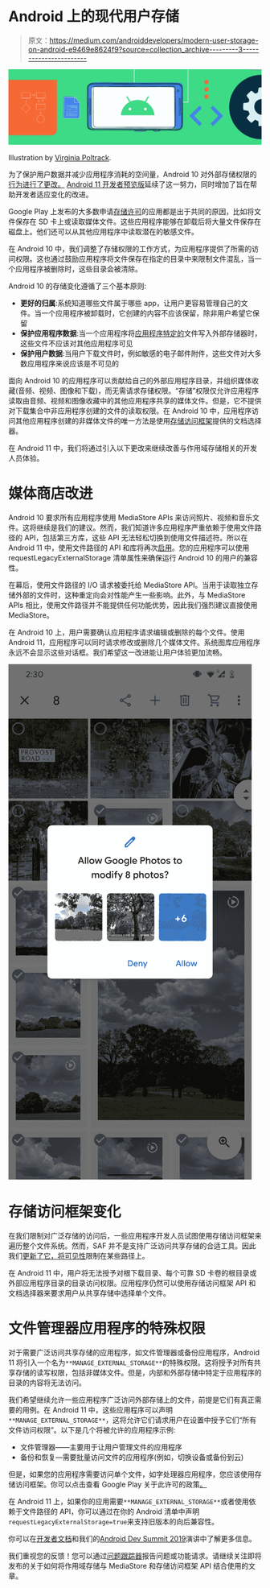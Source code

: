# Android 上的现代用户存储

> 原文：<https://medium.com/androiddevelopers/modern-user-storage-on-android-e9469e8624f9?source=collection_archive---------3----------------------->

![](img/6e9e7c1e309967e2ac3089702e16219f.png)

Illustration by [Virginia Poltrack](/@VPoltrack).

为了保护用户数据并减少应用程序消耗的空间量，Android 10 对外部存储权限的[行为进行了更改。](https://developer.android.com/training/data-storage#scoped-storage) [Android 11 开发者预览版](https://android-developers.googleblog.com/2020/02/Android-11-developer-preview.html)延续了这一努力，同时增加了旨在帮助开发者适应变化的改进。

Google Play 上发布的大多数申请[存储许可](https://developer.android.com/reference/android/Manifest.permission#READ_EXTERNAL_STORAGE)的应用都是出于共同的原因，比如将文件保存在 SD 卡上或读取媒体文件。这些应用程序能够在卸载后将大量文件保存在磁盘上。他们还可以从其他应用程序中读取潜在的敏感文件。

在 Android 10 中，我们调整了存储权限的工作方式，为应用程序提供了所需的访问权限。这也通过鼓励应用程序将文件保存在指定的目录中来限制文件混乱，当一个应用程序被删除时，这些目录会被清除。

Android 10 的存储变化遵循了三个基本原则:

*   **更好的归属**:系统知道哪些文件属于哪些 app，让用户更容易管理自己的文件。当一个应用程序被卸载时，它创建的内容不应该保留，除非用户希望它保留
*   **保护应用程序数据**:当一个应用程序将[应用程序特定的](https://developer.android.com/training/data-storage/app-specific)文件写入外部存储器时，这些文件不应该对其他应用程序可见
*   **保护用户数据**:当用户下载文件时，例如敏感的电子邮件附件，这些文件对大多数应用程序来说应该是不可见的

面向 Android 10 的应用程序可以贡献给自己的外部应用程序目录，并组织媒体收藏(音频、视频、图像和下载)，而无需请求存储权限。“存储”权限仅允许应用程序读取由音频、视频和图像收藏中的其他应用程序共享的媒体文件。但是，它不提供对下载集合中非应用程序创建的文件的读取权限。在 Android 10 中，应用程序访问其他应用程序创建的非媒体文件的唯一方法是使用[存储访问框架](https://developer.android.com/guide/topics/providers/document-provider)提供的文档选择器。

在 Android 11 中，我们将通过引入以下更改来继续改善与作用域存储相关的开发人员体验。

# 媒体商店改进

Android 10 要求所有应用程序使用 MediaStore APIs 来访问照片、视频和音乐文件。这将继续是我们的建议。然而，我们知道许多应用程序严重依赖于使用文件路径的 API，包括第三方库，这些 API 无法轻松切换到使用文件描述符。所以在 Android 11 中，使用文件路径的 API 和库将再次[启用](https://developer.android.com/preview/privacy/storage#media-files-raw-paths)。您的应用程序可以使用 requestLegacyExternalStorage 清单属性来确保运行 Android 10 的用户的兼容性。

在幕后，使用文件路径的 I/O 请求被委托给 MediaStore API。当用于读取独立存储外部的文件时，这种重定向会对性能产生一些影响。此外，与 MediaStore APIs 相比，使用文件路径并不能提供任何功能优势，因此我们强烈建议直接使用 MediaStore。

在 Android 10 上，用户需要确认应用程序请求编辑或删除的每个文件。使用 Android 11，应用程序可以同时请求修改或删除几个媒体文件。系统图库应用程序永远不会显示这些对话框。我们希望这一改进能让用户体验更加流畅。

![](img/4d0ad947f53b38247847e52ae61da25b.png)

# 存储访问框架变化

在我们限制对广泛存储的访问后，一些应用程序开发人员试图使用存储访问框架来遍历整个文件系统。然而，SAF 并不是支持广泛访问共享存储的合适工具。因此我们[更新了它，将可见性](https://developer.android.com/preview/privacy/storage#file-directory-restrictions)限制在某些路径上。

在 Android 11 中，用户将无法授予对根下载目录、每个可靠 SD 卡卷的根目录或外部应用程序目录的目录访问权限。应用程序仍然可以使用存储访问框架 API 和文档选择器来要求用户从共享存储中选择单个文件。

# 文件管理器应用程序的特殊权限

对于需要广泛访问共享存储的应用程序，如文件管理器或备份应用程序，Android 11 将引入一个名为`**MANAGE_EXTERNAL_STORAGE**`的特殊权限。这将授予对所有共享存储的读写权限，包括非媒体文件。但是，内部和外部存储中特定于应用程序的目录的内容将无法访问。

我们希望继续允许一些应用程序广泛访问外部存储上的文件，前提是它们有真正需要的用例。在 Android 11 中，这些应用程序可以声明`**MANAGE_EXTERNAL_STORAGE**`，这将允许它们请求用户在设置中授予它们“所有文件访问权限”。以下是几个将被允许的应用程序示例:

*   文件管理器——主要用于让用户管理文件的应用程序
*   备份和恢复—需要批量访问文件的应用程序(例如，切换设备或备份到云)

但是，如果您的应用程序需要访问单个文件，如字处理器应用程序，您应该使用存储访问框架。你可以点击查看 Google Play 关于此许可的政策[。](https://support.google.com/googleplay/android-developer/answer/9956427)

在 Android 11 上，如果你的应用需要`**MANAGE_EXTERNAL_STORAGE**`或者使用依赖于文件路径的 API，你可以通过在你的 Android 清单中声明`requestLegacyExternalStorage=true`来支持旧版本的向后兼容性。

你可以在[开发者文档](https://developer.android.com/preview/privacy/storage)和我们的[Android Dev Summit 2019](https://youtu.be/UnJ3amzJM94)演讲中了解更多信息。

我们重视您的反馈！您可以通过[问题跟踪器](http://bit.ly/2vd4wF4)报告问题或功能请求。请继续关注即将发布的关于如何将作用域存储与 MediaStore 和存储访问框架 API 结合使用的文章。